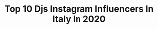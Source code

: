 ---
title: Top 10 Djs Instagram Influencers In Italy In 2020
description: >-
  Find top djs Instagram influencers in Italy in 2020. Most popular hashtags: #pioneerdj #night #italy #family.
platform: Instagram
profiles:
  - username: "official_cat"
    fullname: >-
      Catherine Poulain
    location: "Italy"
    followers: 477469
    engagement: 253
    commentsToLikes: 0.060975
    id: ck0uaug6id0bc0i19aelrcvj9
    verified: true
    hashtags: "#quarantene, #cooking, #foundation, #stayhome"
  - username: "tommyd4li"
    fullname: >-
      TOMMY DALI
    location: "Italy"
    followers: 6268
    engagement: 2795
    commentsToLikes: 0.026081
    id: ck6trtov0117c0j71tjcj5qa2
    verified: true
    hashtags: "#dovegliocchinonarrivanotour, #longrun"
  - username: "nicolapigini"
    fullname: >-
      NICOLA PIGINI
    location: "Italy"
    followers: 18762
    engagement: 324
    commentsToLikes: 0.073157
    id: ck5c0socktryj0i112dv3n31h
    verified: false
    hashtags: ""
  - username: "christyswandj"
    fullname: >-
      Cristina Rescigni
    location: "Italy"
    followers: 195300
    engagement: 175
    commentsToLikes: 0.024238
    id: ck8t29r2dyo4h0j78jtdygy6e
    verified: false
    hashtags: "#tourdates, #thanks, #songs, #gigidagostino"
  - username: "strulle_industry"
    fullname: >-
      STRULLE🇮🇹🏳️‍🌈
    location: "Italy"
    followers: 8210
    engagement: 563
    commentsToLikes: 0.015922
    id: ck8swy6dzfmco0j78mjay2su4
    verified: false
    hashtags: "#casserobologna, #lesbianlove, #bikinifiness, #brownhair"
  - username: "miamirockets"
    fullname: >-
      Miami Rockets
    location: "Italy"
    followers: 16086
    engagement: 195
    commentsToLikes: 0.154690
    id: ck5pw0toakjni0i11hoxmfgne
    verified: false
    hashtags: "#spring, #photo, #producer, #miami"
  - username: "valentinageorgiapegorer"
    fullname: >-
      V G P
    location: "Italy"
    followers: 173870
    engagement: 457
    commentsToLikes: 0.016009
    id: ck0vyqikb5aqa0i1937xg4dvy
    verified: true
    hashtags: "#homeworkout, #adv, #pioneerwoman, #ddj200"
  - username: "sisterscapdj"
    fullname: >-
      Sisters Cap
    location: "Italy"
    followers: 30040
    engagement: 106
    commentsToLikes: 0.059114
    id: ck5hjjequgql60i11ydchemj7
    verified: false
    hashtags: "#nosistersnoparty, #togetherispossible, #withlove, #smile"
  - username: "dabrozz"
    fullname: >-
      Da Brozz™
    location: "Italy"
    followers: 44044
    engagement: 274
    commentsToLikes: 0.035333
    id: ck5hkcmt1i6td0i11oycb4cl4
    verified: true
    hashtags: "#supports, #nickyromero, #tiestoclublife, #fooaamibiza"
  - username: "therealrocbeats"
    fullname: >-
      Roc Beats aka Dj Shocca
    location: "Italy"
    followers: 15554
    engagement: 580
    commentsToLikes: 0.034181
    id: ck13boci1wdkc0i19970clmxh
    verified: false
    hashtags: "#instalike, #lascatolanera, #duello, #beats"
---